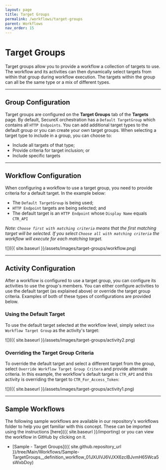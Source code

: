 ```yaml
---
layout: page
title: Target Groups
permalink: /workflows/target-groups
parent: Workflows
nav_order: 15
---
```


# Target Groups
Target groups allow you to provide a workflow a collection of targets to use. The workflow and its activities can then dynamically select targets from within that group during workflow execution. The targets within the group can all be the same type or a mix of different types.

---

## Group Configuration
Target groups are configured on the **Target Groups** tab of the **Targets** page. By default, SecureX orchestration has a `Default TargetGroup` which contains all `HTTP Endpoints`. You can add additional target types to the default group or you can create your own target groups. When selecting a target type to include in a group, you can choose to:
* Include all targets of that type;
* Provide criteria for target inclusion; or
* Include specific targets

---

## Workflow Configuration
When configuring a workflow to use a target group, you need to provide criteria for a default target. In the example below:
* The `Default TargetGroup` is being used;
* `HTTP Endpoint` targets are being selected; and
* The default target is an `HTTP Endpoint` whose `Display Name` equals `CTR_API`

*Note: `Choose first with matching criteria` means that the first matching target will be selected. If you select `Choose all with matching criteria` the workflow will execute for each matching target.*

![]({{ site.baseurl }}/assets/images/target-groups/workflow.png)

---

## Activity Configuration
After a workflow is configured to use a target group, you can configure its activities to use the group's members. You can either configure activities to use the default target (as explained above) or override the target group criteria. Examples of both of these types of configurations are provided below.

### Using the Default Target
To use the default target selected at the workflow level, simply select `Use Workflow Target Group` as the activity's target:

![]({{ site.baseurl }}/assets/images/target-groups/activity2.png)

### Overriding the Target Group Criteria
To override the default target and select a different target from the group, select `Override Workflow Target Group Critera` and provide alternate criteria. In this example, the workflow's default target is `CTR_API` and this activity is overriding the target to `CTR_For_Access_Token`:

![]({{ site.baseurl }}/assets/images/target-groups/activity1.png)

---

## Sample Workflows
The following sample workflows are available in our repository's workflows folder to help you get familiar with this concept. These can be imported using the instructions [here]({{ site.baseurl }}/importing) or you can view the workflow in GitHub by clicking on it.

* [Sample - Target Groups]({{ site.github.repository_url }}/tree/Main/Workflows/Sample-TargetGroups__definition_workflow_01JXUIVJ6VJXX6zclBJvmH65Wca5sWxbDoy)